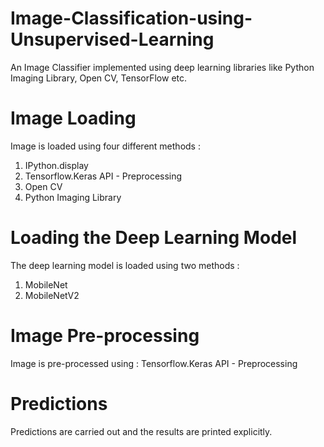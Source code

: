 # Image-Classification-using-Unsupervised-Learning
An Image Classifier implemented using deep learning libraries like Python Imaging Library, Open CV, TensorFlow etc.

# Image Loading
Image is loaded using four different methods : 
  1) IPython.display
  2) Tensorflow.Keras API - Preprocessing
  3) Open CV
  4) Python Imaging Library
  
# Loading the Deep Learning Model
The deep learning model is loaded using two methods : 
  1) MobileNet
  2) MobileNetV2
  
# Image Pre-processing
Image is pre-processed using :
  Tensorflow.Keras API - Preprocessing
  
# Predictions
Predictions are carried out and the results are printed explicitly.

